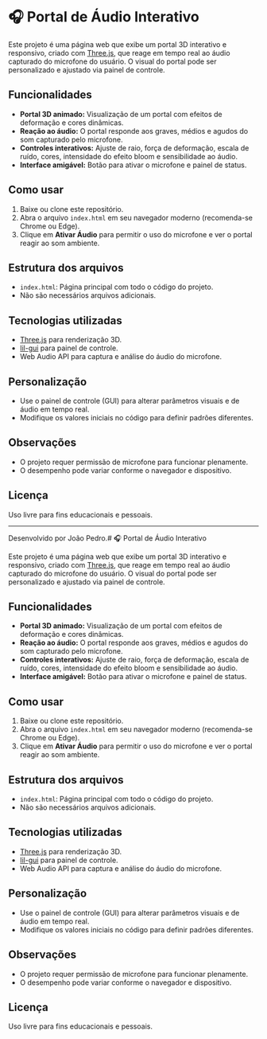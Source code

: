 # 🎧 Portal de Áudio Interativo

Este projeto é uma página web que exibe um portal 3D interativo e responsivo, criado com [Three.js](https://threejs.org/), que reage em tempo real ao áudio capturado do microfone do usuário. O visual do portal pode ser personalizado e ajustado via painel de controle.

## Funcionalidades

- **Portal 3D animado:** Visualização de um portal com efeitos de deformação e cores dinâmicas.
- **Reação ao áudio:** O portal responde aos graves, médios e agudos do som capturado pelo microfone.
- **Controles interativos:** Ajuste de raio, força de deformação, escala de ruído, cores, intensidade do efeito bloom e sensibilidade ao áudio.
- **Interface amigável:** Botão para ativar o microfone e painel de status.

## Como usar

1. Baixe ou clone este repositório.
2. Abra o arquivo `index.html` em seu navegador moderno (recomenda-se Chrome ou Edge).
3. Clique em **Ativar Áudio** para permitir o uso do microfone e ver o portal reagir ao som ambiente.

## Estrutura dos arquivos

- `index.html`: Página principal com todo o código do projeto.
- Não são necessários arquivos adicionais.

## Tecnologias utilizadas

- [Three.js](https://threejs.org/) para renderização 3D.
- [lil-gui](https://github.com/georgealways/lil-gui) para painel de controle.
- Web Audio API para captura e análise do áudio do microfone.

## Personalização

- Use o painel de controle (GUI) para alterar parâmetros visuais e de áudio em tempo real.
- Modifique os valores iniciais no código para definir padrões diferentes.

## Observações

- O projeto requer permissão de microfone para funcionar plenamente.
- O desempenho pode variar conforme o navegador e dispositivo.

## Licença

Uso livre para fins educacionais e pessoais.

---

Desenvolvido por João Pedro.# 🎧 Portal de Áudio Interativo

Este projeto é uma página web que exibe um portal 3D interativo e responsivo, criado com [Three.js](https://threejs.org/), que reage em tempo real ao áudio capturado do microfone do usuário. O visual do portal pode ser personalizado e ajustado via painel de controle.

## Funcionalidades

- **Portal 3D animado:** Visualização de um portal com efeitos de deformação e cores dinâmicas.
- **Reação ao áudio:** O portal responde aos graves, médios e agudos do som capturado pelo microfone.
- **Controles interativos:** Ajuste de raio, força de deformação, escala de ruído, cores, intensidade do efeito bloom e sensibilidade ao áudio.
- **Interface amigável:** Botão para ativar o microfone e painel de status.

## Como usar

1. Baixe ou clone este repositório.
2. Abra o arquivo `index.html` em seu navegador moderno (recomenda-se Chrome ou Edge).
3. Clique em **Ativar Áudio** para permitir o uso do microfone e ver o portal reagir ao som ambiente.

## Estrutura dos arquivos

- `index.html`: Página principal com todo o código do projeto.
- Não são necessários arquivos adicionais.

## Tecnologias utilizadas

- [Three.js](https://threejs.org/) para renderização 3D.
- [lil-gui](https://github.com/georgealways/lil-gui) para painel de controle.
- Web Audio API para captura e análise do áudio do microfone.

## Personalização

- Use o painel de controle (GUI) para alterar parâmetros visuais e de áudio em tempo real.
- Modifique os valores iniciais no código para definir padrões diferentes.

## Observações

- O projeto requer permissão de microfone para funcionar plenamente.
- O desempenho pode variar conforme o navegador e dispositivo.

## Licença

Uso livre para fins educacionais e pessoais.
